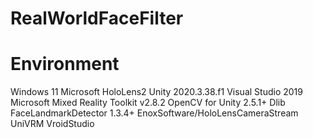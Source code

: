 # RealWorldFaceFilter


# Environment
Windows 11
Microsoft HoloLens2
Unity 2020.3.38.f1
Visual Studio 2019
Microsoft Mixed Reality Toolkit v2.8.2
OpenCV for Unity 2.5.1+
Dlib FaceLandmarkDetector 1.3.4+
EnoxSoftware/HoloLensCameraStream
UniVRM
VroidStudio

